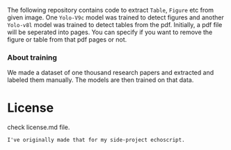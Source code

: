 The following repository contains code to extract `Table`, `Figure` etc from given image. One `Yolo-V9c` model was trained to detect figures and another `Yolo-v8l` model was trained to detect tables from the pdf.
Initially, a pdf file will be seperated into pages. You can specify if you want to remove the figure or table from that pdf pages or not. 

### About training
We made a dataset of one thousand research papers and extracted and labeled them manually. The models are then trained on that data. 


# License
check license.md file. <br>

`I've originally made that for my side-project echoscript.` 
